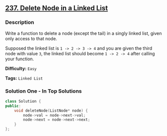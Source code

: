 ## [237. Delete Node in a Linked List](https://leetcode.com/problems/delete-node-in-a-linked-list/description/)

### Description

Write a function to delete a node (except the tail) in a singly linked list, given only access to that node.

Supposed the linked list is `1 -> 2 -> 3 -> 4` and you are given the third node with value `3`, the linked list should become `1 -> 2 -> 4` after calling your function.

**Difficulty:** `Easy`

**Tags:** `Linked List`

### Solution One - In Top Solutions

```c++
class Solution {
public:
    void deleteNode(ListNode* node) {
        node->val = node->next->val;
        node->next = node->next->next;
    }
};
```
